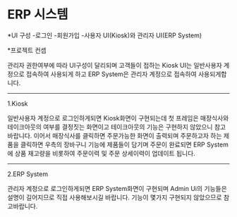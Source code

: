 # ERP 시스템

*UI 구성
-로그인
-회원가입
-사용자 UI(Kiosk)와 관리자 UI(ERP System)


*프로젝트 컨셉

관리자 권한여부에 따라 UI구성이 달리되며 고객들이 접하는 Kiosk UI는 일반사용자 계정으로 접속하여 사용되게 하고
ERP System은 관리자 계정으로 접속하여 사용되게합니다.
 
<hr/> 
 1.Kiosk
 
 일반사용자 계정으로 로그인하게되면 Kiosk화면이 구현되는데 첫 프레임은 매장식사와 테이크아웃의 여부를 결정짓는 화면이고
 테이크아웃의 기능은 구현하지 않았으니 참고바랍니다.
 이어서 매장식사를 클릭하면 주문가능한 화면이 출력되며 주문하고자 하는 제품을 클릭하면 우측의 장바구니 기능에 제품들이 담기며
 주문이 완료되면 ERP System에 상품 재고량을 비롯하여 주문이력 및 주문 상세이력이 업데이트 됩니다.
 
 
 <hr/>
 2.ERP System
 
 관리자 계정으로 로그인하게되면 ERP System화면이 구현되며 Admin Ui의 기능들은 설명이 길어지므로 직접 사용해보시길 바랍니다.
 기능이 몇가지 구현되지 않았으므로 참고바랍니다.
